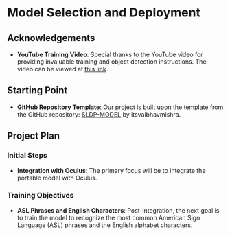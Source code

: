 # Model Selection and Deployment

## Acknowledgements

- **YouTube Training Video**: Special thanks to the YouTube video for providing invaluable training and object detection instructions. The video can be viewed at [this link](https://www.youtube.com/watch?v=pDXdlXlaCco).

## Starting Point

- **GitHub Repository Template**: Our project is built upon the template from the GitHub repository: [SLDP-MODEL](https://github.com/itsvaibhavmishra/SLDP-MODEL) by itsvaibhavmishra.

## Project Plan

### Initial Steps

- **Integration with Oculus**: The primary focus will be to integrate the portable model with Oculus.

### Training Objectives

- **ASL Phrases and English Characters**: Post-integration, the next goal is to train the model to recognize the most common American Sign Language (ASL) phrases and the English alphabet characters.
